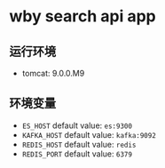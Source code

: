 # wby search api app

## 运行环境
  * tomcat: 9.0.0.M9

## 环境变量
  * ```ES_HOST``` default value: ```es:9300```
  * ```KAFKA_HOST``` default value: ```kafka:9092```
  * ```REDIS_HOST``` default value: ```redis```
  * ```REDIS_PORT``` default value: ```6379```
